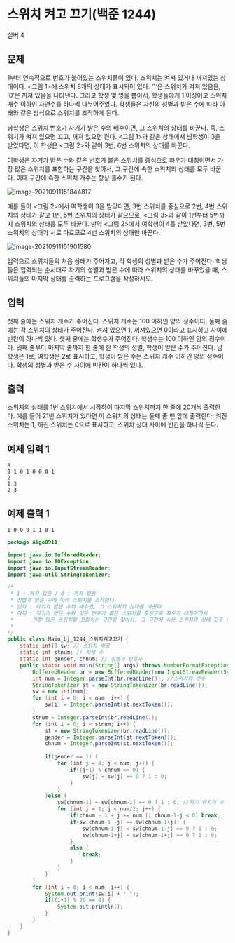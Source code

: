 # 스위치 켜고 끄기(백준 1244)

실버 4



## 문제

1부터 연속적으로 번호가 붙어있는 스위치들이 있다. 스위치는 켜져 있거나 꺼져있는 상태이다. <그림 1>에 스위치 8개의 상태가 표시되어 있다. ‘1’은 스위치가 켜져 있음을, ‘0’은 꺼져 있음을 나타낸다. 그리고 학생 몇 명을 뽑아서, 학생들에게 1 이상이고 스위치 개수 이하인 자연수를 하나씩 나누어주었다. 학생들은 자신의 성별과 받은 수에 따라 아래와 같은 방식으로 스위치를 조작하게 된다.

남학생은 스위치 번호가 자기가 받은 수의 배수이면, 그 스위치의 상태를 바꾼다. 즉, 스위치가 켜져 있으면 끄고, 꺼져 있으면 켠다. <그림 1>과 같은 상태에서 남학생이 3을 받았다면, 이 학생은 <그림 2>와 같이 3번, 6번 스위치의 상태를 바꾼다.

여학생은 자기가 받은 수와 같은 번호가 붙은 스위치를 중심으로 좌우가 대칭이면서 가장 많은 스위치를 포함하는 구간을 찾아서, 그 구간에 속한 스위치의 상태를 모두 바꾼다. 이때 구간에 속한 스위치 개수는 항상 홀수가 된다.



![image-20210911151844817](C:\Users\multicampus\AppData\Roaming\Typora\typora-user-images\image-20210911151844817.png)

예를 들어 <그림 2>에서 여학생이 3을 받았다면, 3번 스위치를 중심으로 2번, 4번 스위치의 상태가 같고 1번, 5번 스위치의 상태가 같으므로, <그림 3>과 같이 1번부터 5번까지 스위치의 상태를 모두 바꾼다. 만약 <그림 2>에서 여학생이 4를 받았다면, 3번, 5번 스위치의 상태가 서로 다르므로 4번 스위치의 상태만 바꾼다.

![image-20210911151901580](C:\Users\multicampus\AppData\Roaming\Typora\typora-user-images\image-20210911151901580.png)

입력으로 스위치들의 처음 상태가 주어지고, 각 학생의 성별과 받은 수가 주어진다. 학생들은 입력되는 순서대로 자기의 성별과 받은 수에 따라 스위치의 상태를 바꾸었을 때, 스위치들의 마지막 상태를 출력하는 프로그램을 작성하시오.



## 입력

첫째 줄에는 스위치 개수가 주어진다. 스위치 개수는 100 이하인 양의 정수이다. 둘째 줄에는 각 스위치의 상태가 주어진다. 켜져 있으면 1, 꺼져있으면 0이라고 표시하고 사이에 빈칸이 하나씩 있다. 셋째 줄에는 학생수가 주어진다. 학생수는 100 이하인 양의 정수이다. 넷째 줄부터 마지막 줄까지 한 줄에 한 학생의 성별, 학생이 받은 수가 주어진다. 남학생은 1로, 여학생은 2로 표시하고, 학생이 받은 수는 스위치 개수 이하인 양의 정수이다. 학생의 성별과 받은 수 사이에 빈칸이 하나씩 있다.

## 출력

스위치의 상태를 1번 스위치에서 시작하여 마지막 스위치까지 한 줄에 20개씩 출력한다. 예를 들어 21번 스위치가 있다면 이 스위치의 상태는 둘째 줄 맨 앞에 출력한다. 켜진 스위치는 1, 꺼진 스위치는 0으로 표시하고, 스위치 상태 사이에 빈칸을 하나씩 둔다.

## 예제 입력 1

```
8
0 1 0 1 0 0 0 1
2
1 3
2 3
```

## 예제 출력 1

```
1 0 0 0 1 1 0 1
```



```java
package Algo0911;

import java.io.BufferedReader;
import java.io.IOException;
import java.io.InputStreamReader;
import java.util.StringTokenizer;

/*
 * 1 : 켜져 있음 / 0 : 꺼져 있음
 * 성별과 받은 수에 따라 스위치를 조작한다
 * 남자 : 자기가 받은 수의 배수면, 그 스위치의 상태를 바꾼다
 * 여자 : 자기가 받은 수와 같은 번호가 붙은 스위치를 중심으로 좌우가 대칭이면서
 * 		가장 많은 스위치를 포함하는 구간을 찾아서, 그 구간에 속한 스위치의 상태 모두 바꿈
 * 
*/
public class Main_bj_1244_스위치켜고끄기 {
	static int[] sw; // 스위치 배열
	static int stnum; // 학생 수
	static int gender, chnum; // 성별과 받은수
	public static void main(String[] args) throws NumberFormatException, IOException {
		BufferedReader br = new BufferedReader(new InputStreamReader(System.in));
		int num = Integer.parseInt(br.readLine()); //스위치의 갯수
		StringTokenizer st = new StringTokenizer(br.readLine());
		sw = new int[num];
		for (int i = 0; i < num; i++) {
			sw[i] = Integer.parseInt(st.nextToken());
		}
		stnum = Integer.parseInt(br.readLine());
		for (int i = 0; i < stnum; i++) {
			st = new StringTokenizer(br.readLine());
			gender = Integer.parseInt(st.nextToken());
			chnum = Integer.parseInt(st.nextToken());
			
			if(gender == 1) {
				for (int j = 0; j < num; j++) {
					if((j+1) % chnum == 0) {
						sw[j] = sw[j] == 0 ? 1 : 0;
					}
				}
			}else {
				sw[chnum-1] = sw[chnum-1] == 0 ? 1 : 0; //자기 위치의 수 바꿈
				for (int j = 1; j < num/2; j++) {
					if(chnum - 1 + j >= num || chnum-1-j < 0) break;
					if(sw[chnum-1 -j] == sw[chnum-1+j]) {
						sw[chnum-1-j] = sw[chnum-1-j] == 0 ? 1 : 0;
						sw[chnum-1+j] = sw[chnum-1+j] == 0 ? 1 : 0;
					}
					else {
						break;
					}
				}
			}
		}
		for (int i = 0; i < num; i++) {
			System.out.print(sw[i] + " ");
			if((i+1) % 20 == 0) {
				System.out.println();
			}
		}
	}
}

```

